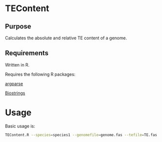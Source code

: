 # TEContent
## Purpose
Calculates the absolute and relative TE content of a genome.
## Requirements
Written in R.

Requires the following R packages:

[argparse](https://cran.r-project.org/web/packages/argparse/index.html)

[Biostrings](https://bioconductor.org/packages/release/bioc/html/Biostrings.html)

# Usage
Basic usage is:
```bash
TEContent.R --species=species1 --genomefile=genome.fas --tefile=TE.fas
```
